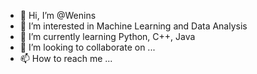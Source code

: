 - 👋 Hi, I’m @Wenins
- 👀 I’m interested in Machine Learning and Data Аnalysis
- 🌱 I’m currently learning Python, C++, Java
- 💞️ I’m looking to collaborate on ...
- 📫 How to reach me ...

<!---
Wenins/Wenins is a ✨ special ✨ repository because its `README.md` (this file) appears on your GitHub profile.
You can click the Preview link to take a look at your changes.
--->

